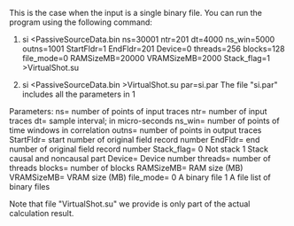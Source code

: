 This is the case when the input is a single binary file.
You can run the program using the following command:

1. si <PassiveSourceData.bin ns=30001 ntr=201 dt=4000 ns_win=5000 outns=1001 StartFldr=1 EndFldr=201 Device=0 threads=256 blocks=128 file_mode=0 RAMSizeMB=20000 VRAMSizeMB=2000 Stack_flag=1 >VirtualShot.su

2. si <PassiveSourceData.bin >VirtualShot.su par=si.par
The file "si.par" includes all the parameters in 1

Parameters:
 ns=                number of points of input traces 
 ntr=               number of input traces 
 dt=                sample interval; in micro-seconds 
 ns_win=            number of points of time windows in correlation 
 outns=             number of points in output traces 
 StartFldr=         start number of original field record number 
 EndFldr=           end number of original field record number 
 Stack_flag=        0 Not stack 
                    1 Stack causal and noncausal part 
 Device=            Device number 
 threads=           number of threads 
 blocks=            number of blocks 
 RAMSizeMB=         RAM size (MB) 
 VRAMSizeMB=        VRAM size (MB)
 file_mode=         0 A binary file 
                    1 A file list of binary files 

Note that file "VirtualShot.su" we provide is only part of the actual calculation result.
